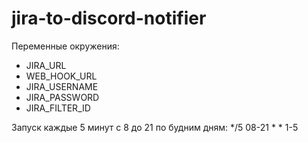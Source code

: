 # jira-to-discord-notifier

Переменные окружения:
* JIRA_URL
* WEB_HOOK_URL
* JIRA_USERNAME
* JIRA_PASSWORD
* JIRA_FILTER_ID

Запуск каждые 5 минут с 8 до 21 по будним дням: */5 08-21 * * 1-5